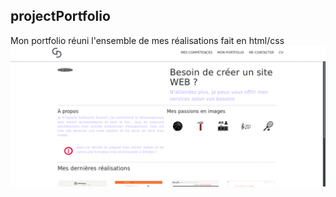 ## projectPortfolio  
Mon portfolio réuni l'ensemble de mes réalisations fait en html/css  
 ![portfolio](portfolio.png)
